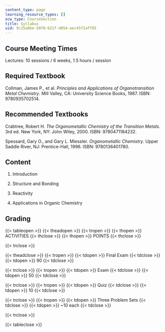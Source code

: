 ```yaml
---
content_type: page
learning_resource_types: []
ocw_type: CourseSection
title: Syllabus
uid: 9c25a8be-5070-621f-d054-eec45f2aff85
---
```


Course Meeting Times
--------------------

Lectures: 10 sessions / 6 weeks, 1.5 hours / session

Required Textbook
-----------------

Collman, James P., et al. _Principles and Applications of Organotransition Metal Chemistry_. Mill Valley, CA: University Science Books, 1987. ISBN: 9780935702514.

Recommended Textbooks
---------------------

Crabtree, Robert H. _The Organometallic Chemistry of the Transition Metals_. 3rd ed. New York, NY: John Wiley, 2000. ISBN: 9780471184232.

Spessard, Gary O., and Gary L. Miessler. _Organometallic Chemistry_. Upper Saddle River, NJ: Prentice-Hall, 1996. ISBN: 9780136401780.

Content
-------

1.  Introduction  
    
2.  Structure and Bonding  
    
3.  Reactivity  
    
4.  Applications in Organic Chemistry

Grading
-------

{{< tableopen >}}
{{< theadopen >}}
{{< tropen >}}
{{< thopen >}}
ACTIVITIES
{{< thclose >}}
{{< thopen >}}
POINTS
{{< thclose >}}

{{< trclose >}}

{{< theadclose >}}
{{< tropen >}}
{{< tdopen >}}
Final Exam
{{< tdclose >}}
{{< tdopen >}}
90
{{< tdclose >}}

{{< trclose >}}
{{< tropen >}}
{{< tdopen >}}
Exam
{{< tdclose >}}
{{< tdopen >}}
50
{{< tdclose >}}

{{< trclose >}}
{{< tropen >}}
{{< tdopen >}}
Quiz
{{< tdclose >}}
{{< tdopen >}}
10
{{< tdclose >}}

{{< trclose >}}
{{< tropen >}}
{{< tdopen >}}
Three Problem Sets
{{< tdclose >}}
{{< tdopen >}}
~10 each
{{< tdclose >}}

{{< trclose >}}

{{< tableclose >}}